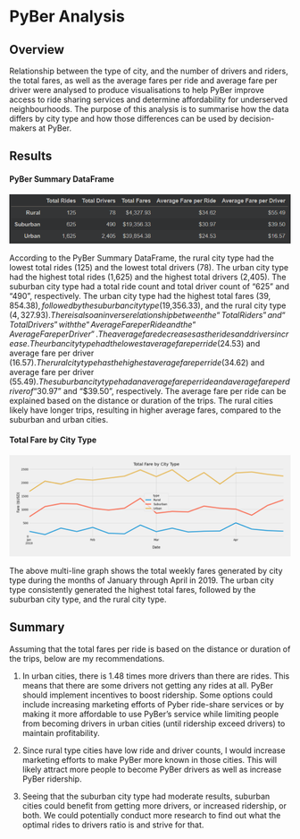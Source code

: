 # PyBer Analysis

## Overview
Relationship between the type of city, and the number of drivers and riders, the total fares, as well as the average fares per ride and average fare per driver were analysed to produce visualisations to help PyBer improve access to ride sharing services and determine affordability for underserved neighbourhoods. The purpose of this analysis is to summarise how the data differs by city type and how those differences can be used by decision-makers at PyBer. 


## Results
#### PyBer Summary DataFrame

![PyBer Summary Dataframe](analysis/pyberSummary_df.png)

According to the PyBer Summary DataFrame, the rural city type had the lowest total rides (125) and the lowest total drivers (78). The urban city type had the highest total rides (1,625) and the highest total drivers (2,405). The suburban city type had a total ride count and total driver count of “625” and “490”, respectively. The urban city type had the highest total fares ($39,854.38), followed by the suburban city type ($19,356.33), and the rural city type ($4,327.93). There is also an inverse relationship between the “Total Riders” and “Total Drivers” with the “Average Fare per Ride and the “Average Fare per Driver”. The average fare decreases as the rides and drivers increase. The urban city type had the lowest average fare per ride ($24.53) and average fare per driver ($16.57). The rural city type has the highest average fare per ride ($34.62) and average fare per driver ($55.49). The suburban city type had an average fare per ride and average fare per driver of “$30.97” and “$39.50”, respectively. The average fare per ride can be explained based on the distance or duration of the trips. The rural cities likely have longer trips, resulting in higher average fares, compared to the suburban and urban cities.


#### Total Fare by City Type
![PyBer Fare Summary Multi-line Chart](analysis/PyBer_fare_summary.png)

The above multi-line graph shows the total weekly fares generated by city type during the months of January through April in 2019. The urban city type consistently generated the highest total fares, followed by the suburban city type, and the rural city type.


## Summary
Assuming that the total fares per ride is based on the distance or duration of the trips, below are my recommendations.
1. In urban cities, there is 1.48 times more drivers than there are rides. This means that there are some drivers not getting any rides at all. PyBer should implement incentives to boost ridership. Some options could include increasing marketing efforts of Pyber ride-share services or by making it more affordable to use PyBer’s service while limiting people from becoming drivers in urban cities (until ridership exceed drivers) to maintain profitability.

2. Since rural type cities have low ride and driver counts, I would increase marketing efforts to make PyBer more known in those cities. This will likely attract more people to become PyBer drivers as well as increase PyBer ridership.

3. Seeing that the suburban city type had moderate results, suburban cities could benefit from getting more drivers, or increased ridership, or both. We could potentially conduct more research to find out what the optimal rides to drivers ratio is and strive for that.
